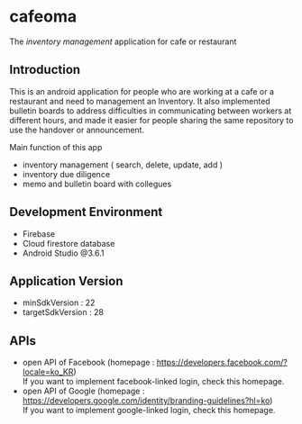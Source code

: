# cafeoma
The *inventory management* application for cafe or restaurant

## Introduction 
This is an android application for people who are working at a cafe or a restaurant and need to management an Inventory. It also implemented bulletin boards to address difficulties in communicating between workers at different hours, and made it easier for people sharing the same repository to use the handover or announcement.

Main function of this app
- inventory management ( search, delete, update, add )
- inventory due diligence 
- memo and bulletin board with collegues
## Development Environment
- Firebase
- Cloud firestore database
- Android Studio @3.6.1 
## Application Version 
- minSdkVersion : 22
- targetSdkVersion : 28
## APIs 
- open API of Facebook (homepage : https://developers.facebook.com/?locale=ko_KR) <br /> If you want to implement facebook-linked login, check this homepage. <br />
- open API of Google (homepage : https://developers.google.com/identity/branding-guidelines?hl=ko) <br /> If you want to implement google-linked login, check this homepage. <br /> 


